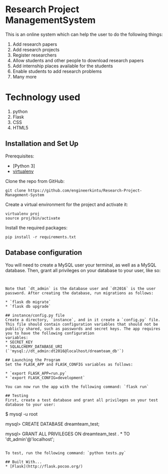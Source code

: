 # Research Project ManagementSystem
This is an online system which can help the user to do the following things:
1. Add research papers
2. Add research projects
3. Register researchers
4. Allow students and other people to download research papers
5. Add internship places available for the students
6. Enable students to add research problems
8. Many more

# Technology used
1. python
2. Flask
3. CSS
4. HTML5

## Installation and Set Up
Prerequisites:
* [Python 3]
* [virtualenv](https://virtualenv.pypa.io/en/stable/)

Clone the repo from GitHub:
```
git clone https://github.com/engineerkintu/Research-Project-Management-System
```

Create a virtual environment for the project and activate it:
```
virtualenv proj
source proj/bin/activate
```

Install the required packages:
```
pip install -r requirements.txt
```

## Database configuration
You will need to create a MySQL user your terminal, as well as a MySQL database. Then, grant all privileges on your database to your user, like so:

```


Note that `dt_admin` is the database user and `dt2016` is the user password. After creating the database, run migrations as follows:

* `flask db migrate`
* `flask db upgrade`

## instance/config.py file
Create a directory, `instance`, and in it create a `config.py` file. This file should contain configuration variables that should not be publicly shared, such as passwords and secret keys. The app requires you to have the following configuration
variables:
* SECRET_KEY
* SQLALCHEMY_DATABASE_URI (`'mysql://dt_admin:dt2016@localhost/dreamteam_db'`)

## Launching the Program
Set the FLASK_APP and FLASK_CONFIG variables as follows:

* `export FLASK_APP=run.py`
* `export FLASK_CONFIG=development`

You can now run the app with the following command: `flask run`

## Testing
First, create a test database and grant all privileges on your test database to your user:

```
$ mysql -u root

mysql> CREATE DATABASE dreamteam_test;

mysql> GRANT ALL PRIVILEGES ON dreamteam_test . * TO 'dt_admin'@'localhost';
```

To test, run the following command: `python tests.py`

## Built With...
* [Flask](http://flask.pocoo.org/)
